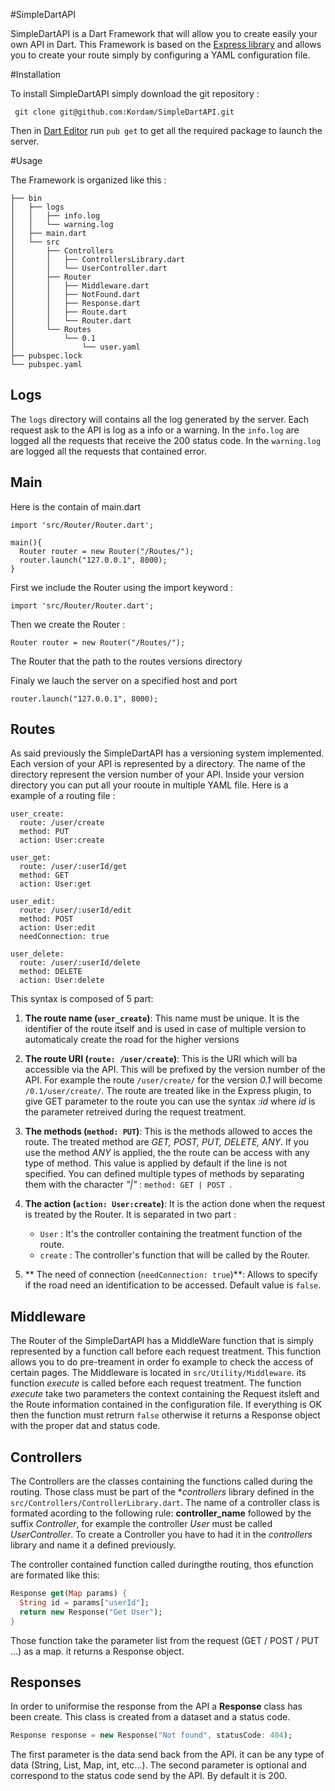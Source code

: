 #SimpleDartAPI

SimpleDartAPI is a Dart Framework that will allow you to create easily your own API in Dart.
This Framework is based on the [Express library](https://github.com/dartist/express) and allows you to create your route simply by configuring a YAML configuration file.

#Installation

To install SimpleDartAPI simply download the git repository :
```
 git clone git@github.com:Kordam/SimpleDartAPI.git
```
Then in [Dart Editor](https://www.dartlang.org/tools/editor/) run `pub get` to get all the required package to launch the server.

#Usage

The Framework is organized like this :

```
├── bin
│   ├── logs
│   │   ├── info.log
│   │   └── warning.log
│   ├── main.dart
│   └── src
│       ├── Controllers
│       │   ├── ControllersLibrary.dart
│       │   └── UserController.dart
│       ├── Router
│       │   ├── Middleware.dart
│       │   ├── NotFound.dart
│       │   ├── Response.dart
│       │   ├── Route.dart
│       │   └── Router.dart
│       └── Routes
│           └── 0.1
│               └── user.yaml
├── pubspec.lock
└── pubspec.yaml

```

## Logs

The `logs` directory will contains all the log generated by the server. Each request ask to the API is log as a info or a warning.
In the `info.log` are logged all the requests that receive the 200 status code.
In the `warning.log` are logged all the requests that contained error.

## Main

Here is the contain of main.dart

```
import 'src/Router/Router.dart';

main(){
  Router router = new Router("/Routes/");
  router.launch("127.0.0.1", 8000);
}
```

First we include the Router using the import keyword :
```
import 'src/Router/Router.dart';
```

Then we create the Router :
```
Router router = new Router("/Routes/");
```

The Router that the path to the routes versions directory

Finaly we lauch the server on a specified host and port
```
router.launch("127.0.0.1", 8000);
```

## Routes

As said previously the SimpleDartAPI has a versioning system implemented.
Each version of your API is represented by a directory. The name of the directory represent the version number of your API.
Inside your version directory you can put all your rooute in multiple YAML file.
Here is a example of a routing file :
```
user_create:
  route: /user/create
  method: PUT
  action: User:create

user_get:
  route: /user/:userId/get
  method: GET
  action: User:get

user_edit:
  route: /user/:userId/edit
  method: POST
  action: User:edit
  needConnection: true

user_delete:
  route: /user/:userId/delete
  method: DELETE
  action: User:delete
```

This syntax is composed of 5 part:

1. **The route name (`user_create`)**: This name must be unique. It is the identifier of the route itself and is used in case of multiple version to automaticaly create the road for the higher versions

2. **The route URI (`route: /user/create`)**: This is the URI which will ba accessible via the API. This will be prefixed by the version number of the API. For example the route `/user/create/` for the version *0.1* will become `/0.1/user/create/`.
The route are treated like in the Express plugin, to give GET parameter to the route you can use the syntax *:id* where *id* is the parameter retreived during the request treatment.

3. **The methods (`method: PUT`)**: This is the methods allowed to acces the route. The treated method are *GET, POST, PUT, DELETE, ANY*. If you use the method *ANY* is applied, the the route can be access with any type of method. This value is applied by default if the line is not specified. 
You can defined multiple types of methods by separating them with the character *"|"* : `method: GET | POST `.

4. **The action (`action: User:create`)**: It is the action done when the request is treated by the Router. It is separated in two part :
   * `User` : It's the controller containing the treatment function of the route.
   * `create` : The controller's function that will be called by the Router.

5. ** The need of connection (`needConnection: true`)**: Allows to specify if the road need an identification to be accessed. Default value is `false`.

## Middleware

The Router of the SimpleDartAPI has a MiddleWare function that is simply represented by a function call before each request treatment.
This function allows you to do pre-treament in order fo example to check the access of certain pages.
The Middleware is located in `src/Utility/Middleware`. its function *execute* is called before each request treatment.
The function *execute* take two parameters the context containing the Request itsleft and the Route information contained in the configuration file.
If everything is OK then the function must retrurn `false` otherwise it returns a Response object with the proper dat and status code.

## Controllers

The Controllers are the classes containing the functions called during the routing. Those class must be part of the **controllers* library defined in the `src/Controllers/ControllerLibrary.dart`. The name of a controller class is formated acording to the following rule: **controller_name** followed by the suffix *Controller*, for example the controller *User* must be called *UserController*.
To create a Controller you have to had it in the *controllers* library and name it a defined previously.

The controller contained function called duringthe routing, thos efunction are formated like this:
```dart
Response get(Map params) {
  String id = params["userId"];
  return new Response("Get User");
}
```
Those function take the parameter list from the request (GET / POST / PUT ...) as a map.
it returns a Response object.


## Responses

In order to uniformise the response from the API a **Response** class has been create. This class is created from a dataset and a status code.

```dart
Response response = new Response("Not found", statusCode: 404);
```

The first parameter is the data send back from the API. it can be any type of data (String, List, Map, int, etc...).
The second parameter is optional and correspond to the status code send by the API. By default it is 200.









